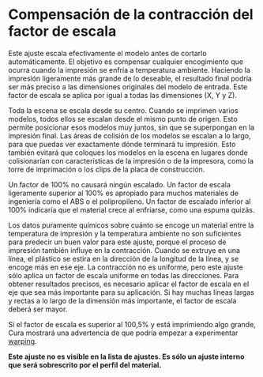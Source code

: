 Compensación de la contracción del factor de escala
====
<!--if cura_version >= 4.8-->Este ajuste escala efectivamente el modelo antes de cortarlo automáticamente. El objetivo es compensar cualquier encogimiento que ocurra cuando la impresión se enfría a temperatura ambiente. Haciendo la impresión ligeramente más grande de lo deseable, el resultado final podría ser más preciso a las dimensiones originales del modelo de entrada. Este factor de escala se aplica por igual a todas las dimensiones (X, Y y Z).

Toda la escena se escala desde su centro. Cuando se imprimen varios modelos, todos ellos se escalan desde el mismo punto de origen. Esto permite posicionar esos modelos muy juntos, sin que se superpongan en la impresión final. Las áreas de colisión de los modelos se escalan a lo largo, para que puedas ver exactamente dónde terminará tu impresión. Esto también evitará que coloques los modelos en la escena en lugares donde colisionarían con características de la impresión o de la impresora, como la torre de imprimación o los clips de la placa de construcción.

Un factor de 100% no causará ningún escalado. Un factor de escala ligeramente superior al 100% es apropiado para muchos materiales de ingeniería como el ABS o el polipropileno. Un factor de escalado inferior al 100% indicaría que el material crece al enfriarse, como una espuma quizás.

Los datos puramente químicos sobre cuánto se encoge un material entre la temperatura de impresión y la temperatura ambiente no son suficientes para predecir un buen valor para este ajuste, porque el proceso de impresión también influye en la contracción. Cuando se extruye en una línea, el plástico se estira en la dirección de la longitud de la línea, y se encoge más en ese eje. La contracción no es uniforme, pero este ajuste sólo aplica un factor de escala uniforme en todas las direcciones. Para obtener resultados precisos, es necesario aplicar el factor de escala en el eje que sea más importante para su aplicación. Si hay muchas líneas largas y rectas a lo largo de la dimensión más importante, el factor de escala deberá ser mayor.

Si el factor de escala es superior al 100,5% y está imprimiendo algo grande, Cura mostrará una advertencia de que podría empezar a experimentar [warping](../troubleshooting/warping.md).<!--endif-->

<!--si cura_version < 4.8:Este es un ajuste descriptivo, que permite a Cura saber cuánto se encoge el material cuando se enfría desde la temperatura de impresión hasta la temperatura ambiente.

Este ajuste no se utiliza actualmente para el corte. Actualmente sólo se utiliza para mostrar una advertencia al usuario cuando se imprimen cosas grandes si el ratio de encogimiento es superior al 0,5%.
-->
**Este ajuste no es visible en la lista de ajustes. Es sólo un ajuste interno que será sobrescrito por el perfil del material.**
